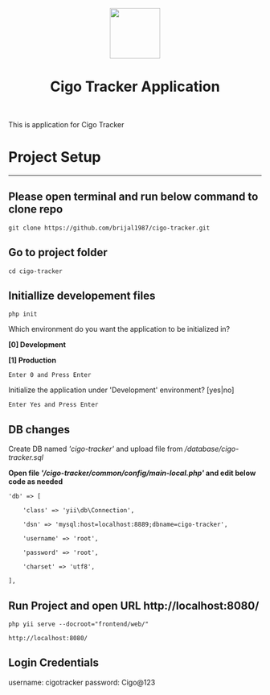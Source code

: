 <p align="center">
    <a href="https://github.com/yiisoft" target="_blank">
        <img src="https://avatars0.githubusercontent.com/u/993323" height="100px">
    </a>
    <h1 align="center">Cigo Tracker Application</h1>
    <br>
</p>

This is application for Cigo Tracker

# Project Setup
-------------------

## Please open terminal and run below command to clone repo

```git clone https://github.com/brijal1987/cigo-tracker.git```


## Go to project folder

```cd cigo-tracker```

## Initiallize developement files

```php init```

Which environment do you want the application to be initialized in?

  **[0] Development**

  **[1] Production**

`Enter 0 and Press Enter`

Initialize the application under 'Development' environment? [yes|no]

`Enter Yes and Press Enter`

## DB changes

Create DB named *'cigo-tracker'* and upload file from */database/cigo-tracker.sql*

**Open file *'/cigo-tracker/common/config/main-local.php'* and edit below code as needed**

```
'db' => [

    'class' => 'yii\db\Connection',

    'dsn' => 'mysql:host=localhost:8889;dbname=cigo-tracker',

    'username' => 'root',

    'password' => 'root',

    'charset' => 'utf8',

],
```

## Run Project and open URL http://localhost:8080/

```php yii serve --docroot="frontend/web/"```

`http://localhost:8080/`


## Login Credentials
username: cigotracker
password: Cigo@123
